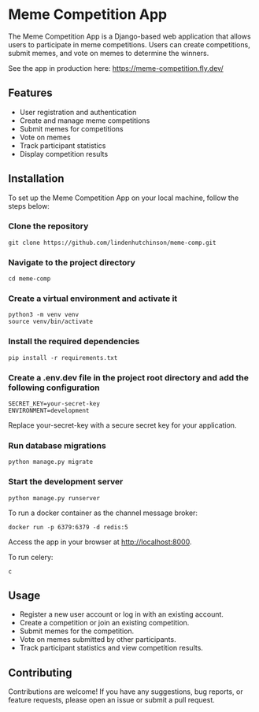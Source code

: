 # Meme Competition App

The Meme Competition App is a Django-based web application that allows users to participate in meme competitions. Users can create competitions, submit memes, and vote on memes to determine the winners.

See the app in production here: <https://meme-competition.fly.dev/>

## Features

- User registration and authentication
- Create and manage meme competitions
- Submit memes for competitions
- Vote on memes
- Track participant statistics
- Display competition results

## Installation

To set up the Meme Competition App on your local machine, follow the steps below:

### Clone the repository

    git clone https://github.com/lindenhutchinson/meme-comp.git

### Navigate to the project directory

    cd meme-comp

### Create a virtual environment and activate it

    python3 -m venv venv
    source venv/bin/activate

### Install the required dependencies

    pip install -r requirements.txt

### Create a .env.dev file in the project root directory and add the following configuration

    SECRET_KEY=your-secret-key
    ENVIRONMENT=development

Replace your-secret-key with a secure secret key for your application.

### Run database migrations

    python manage.py migrate

### Start the development server

    python manage.py runserver

To run a docker container as the channel message broker:

    docker run -p 6379:6379 -d redis:5

Access the app in your browser at <http://localhost:8000>.

To run celery:

    c

## Usage

- Register a new user account or log in with an existing account.
- Create a competition or join an existing competition.
- Submit memes for the competition.
- Vote on memes submitted by other participants.
- Track participant statistics and view competition results.

## Contributing

Contributions are welcome! If you have any suggestions, bug reports, or feature requests, please open an issue or submit a pull request.
